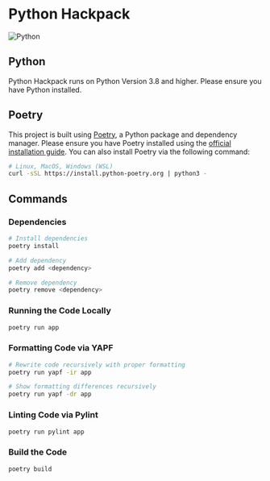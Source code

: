 # Python Hackpack

![Python](https://img.shields.io/badge/python-3670A0?style=for-the-badge&logo=python&logoColor=ffdd54)

## Python

Python Hackpack runs on Python Version 3.8 and higher. Please ensure you have Python installed.

## Poetry

This project is built using [Poetry](https://python-poetry.org), a Python package and dependency manager. Please ensure you have Poetry installed using the [official installation guide](https://python-poetry.org/docs/#installation). You can also install Poetry via the following command:

```bash
# Linux, MacOS, Windows (WSL)
curl -sSL https://install.python-poetry.org | python3 -
```

## Commands

### Dependencies

```bash
# Install dependencies
poetry install

# Add dependency
poetry add <dependency>

# Remove dependency
poetry remove <dependency>
```

### Running the Code Locally

```bash
poetry run app
```

### Formatting Code via YAPF

```bash
# Rewrite code recursively with proper formatting
poetry run yapf -ir app

# Show formatting differences recursively
poetry run yapf -dr app
```

### Linting Code via Pylint

```bash
poetry run pylint app
```

### Build the Code

```bash
poetry build
```
